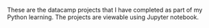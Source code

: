 These are the datacamp projects that I have completed as part of my Python learning. The projects are viewable using Jupyter notebook.
